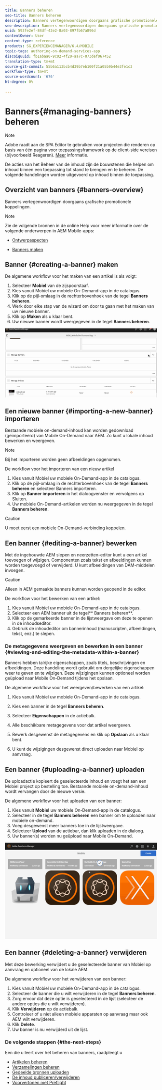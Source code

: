 ```yaml
---
title: Banners beheren
seo-title: Banners beheren
description: Banners vertegenwoordigen doorgaans grafische promotionele koppelingen. Volg deze pagina voor meer informatie.
seo-description: Banners vertegenwoordigen doorgaans grafische promotionele koppelingen. Volg deze pagina voor meer informatie.
uuid: 593fe2ef-84df-42e2-8a03-897fb67a896d
contentOwner: User
content-type: reference
products: SG_EXPERIENCEMANAGER/6.4/MOBILE
topic-tags: authoring-on-demand-services-app
discoiquuid: fb1abaa0-9c02-4f20-aa7c-073def067452
translation-type: tm+mt
source-git-commit: 55b6a113bcb4d39b7eb100f21a05b9b44e3fe1c3
workflow-type: tm+mt
source-wordcount: '676'
ht-degree: 0%

---
```



# Banners{#managing-banners} beheren

>[!NOTE]
>
>Adobe raadt aan de SPA Editor te gebruiken voor projecten die renderen op basis van één pagina voor toepassingsframework op de client-side vereisen (bijvoorbeeld Reageren). [Meer](/help/sites-developing/spa-overview.md) informatie.

De acties van het Beheer van de inhoud zijn de bouwstenen die helpen om inhoud binnen een toepassing tot stand te brengen en te beheren. De volgende handelingen worden uitgevoerd op inhoud binnen de toepassing.

## Overzicht van banners {#banners-overview}

Banners vertegenwoordigen doorgaans grafische promotionele koppelingen.

>[!NOTE]
>
>Zie de volgende bronnen in de online Help voor meer informatie over de volgende onderwerpen in AEM Mobile-apps:
>
>* [Ontwerpaspecten](https://helpx.adobe.com/digital-publishing-solution/help/design-app.html)
   >
   >
* [Banners maken](https://helpx.adobe.com/digital-publishing-solution/help/creating-banners.html)

>



## Banner {#creating-a-banner} maken

De algemene workflow voor het maken van een artikel is als volgt:

1. Selecteer **Mobiel** van de zijspoorstaaf.
1. Kies vanuit Mobiel uw mobiele On-Demand-app in de catalogus.
1. Klik op de pijl-omlaag in de rechterbovenhoek van de tegel **Banners beheren**.
1. Werk door elke stap van de wizard om door te gaan met het maken van uw nieuwe banner.
1. Klik op **Maken** als u klaar bent.
1. Uw nieuwe banner wordt weergegeven in de tegel **Banners beheren**.

![chlimage_1-6](assets/chlimage_1-6.gif)

## Een nieuwe banner {#importing-a-new-banner} importeren

Bestaande mobiele on-demand-inhoud kan worden gedownload (geïmporteerd) van Mobile On-Demand naar AEM. Zo kunt u lokale inhoud bewerken en weergeven.

>[!NOTE]
>
>Bij het importeren worden geen afbeeldingen opgenomen.

De workflow voor het importeren van een nieuw artikel

1. Kies vanuit Mobiel uw mobiele On-Demand-app in de catalogus.
1. Klik op de pijl-omlaag in de rechterbovenhoek van de tegel **Banners beheren** en selecteer Banners importeren.
1. Klik op **Banner importeren** in het dialoogvenster en vervolgens op Sluiten.
1. Uw mobiele On-Demand-artikelen worden nu weergegeven in de tegel **Banners beheren**.

>[!CAUTION]
>
>U moet eerst een mobiele On-Demand-verbinding koppelen.

## Een banner {#editing-a-banner} bewerken

Met de ingebouwde AEM slepen en neerzetten-editor kunt u een artikel toevoegen of wijzigen. Componenten zoals tekst en afbeeldingen kunnen worden toegevoegd of verwijderd. U kunt afbeeldingen van DAM-middelen invoegen.

>[!CAUTION]
>
>Alleen in AEM gemaakte banners kunnen worden geopend in de editor.

De workflow voor het bewerken van een artikel:

1. Kies vanuit Mobiel uw mobiele On-Demand-app in de catalogus.
1. Selecteer een AEM banner uit de tegel** Banners beheren**.
1. Klik op de gemarkeerde banner in de lijstweergave om deze te openen in de inhoudseditor.
1. Gebruik de inhoudeditor om bannerinhoud (manuscripten, afbeeldingen, tekst, enz.) te slepen.

### De metagegevens weergeven en bewerken in een banner {#viewing-and-editing-the-metadata-within-a-banner}

Banners hebben talrijke eigenschappen, zoals titels, beschrijvingen en afbeeldingen. Deze handeling wordt gebruikt om dergelijke eigenschappen weer te geven en te wijzigen. Deze wijzigingen kunnen optioneel worden geüpload naar Mobile On-Demand tijdens het opslaan.

De algemene workflow voor het weergeven/bewerken van een artikel:

1. Kies vanuit Mobiel uw mobiele On-Demand-app in de catalogus.
1. Kies een banner in de tegel **Banners beheren**.

1. Selecteer **Eigenschappen** in de actiebalk.
1. Alle beschikbare metagegevens voor dat artikel weergeven.
1. Bewerk desgewenst de metagegevens en klik op **Opslaan** als u klaar bent.
1. U kunt de wijzigingen desgewenst direct uploaden naar Mobiel op aanvraag.

## Een banner {#uploading-a-banner} uploaden

De uploadactie kopieert de geselecteerde inhoud en voegt het aan een Mobiel project op bestelling toe. Bestaande mobiele on-demand-inhoud wordt vervangen door de nieuwe versie.

De algemene workflow voor het uploaden van een banner:

1. Kies vanuit **Mobiel** uw mobiele On-Demand-app in de catalogus.
1. Selecteer in de tegel **Banners beheren** een banner om te uploaden naar mobiele on-demand.
1. Voeg desgewenst meer banners toe in de lijstweergave.
1. Selecteer **Upload** van de actiebar, dan klik uploaden in de dialoog.
1. Uw banner(s) worden nu geüpload naar Mobile On-Demand.

![chlimage_1-7](assets/chlimage_1-7.gif)

## Een banner {#deleting-a-banner} verwijderen

Met deze bewerking verwijdert u de geselecteerde banner van Mobiel op aanvraag en optioneel van de lokale AEM.

De algemene workflow voor het verwijderen van een banner:

1. Kies vanuit Mobiel uw mobiele On-Demand-app in de catalogus.
1. Selecteer de banner die u wilt verwijderen in de tegel **Banners beheren**.
1. Zorg ervoor dat deze optie is geselecteerd in de lijst (selecteer de andere opties die u wilt verwijderen).
1. Klik **Verwijderen** op de actiebalk.
1. Controleer of u niet alleen mobiele apparaten op aanvraag maar ook AEM wilt verwijderen.
1. Klik **Delete**.
1. Uw banner is nu verwijderd uit de lijst.

### De volgende stappen {#the-next-steps}

Een die u leert over het beheren van banners, raadpleegt u

* [Artikelen beheren](/help/mobile/mobile-on-demand-managing-articles.md)
* [Verzamelingen beheren](/help/mobile/mobile-on-demand-managing-collections.md)
* [Gedeelde bronnen uploaden](/help/mobile/mobile-on-demand-shared-resources.md)
* [De inhoud publiceren/verwijderen](/help/mobile/mobile-on-demand-publishing-unpublishing.md)
* [Voorvertonen met Preflight](/help/mobile/aem-mobile-manage-ondemand-services.md)
